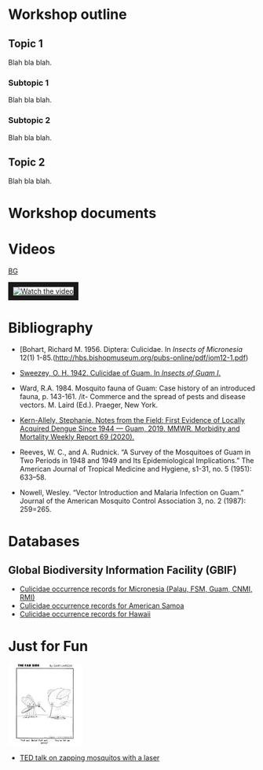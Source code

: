 # Workshop outline

## Topic 1
Blah bla blah.
### Subtopic 1
Blah bla blah.
### Subtopic 2
Blah bla blah.
## Topic 2
Blah bla blah.

# Workshop documents

# Videos

[BG](https://doc-0o-58-docs.googleusercontent.com/docs/securesc/ts07tdafb2jf6a54qt942r0ok74hli7o/ml0ncv4g51isg0mpa6e5doggkkjft4lm/1602881700000/03564399220259220877/12730183259971206712/1AZ7X2JUNNDS5xxBYGOFqO4_zTOwTqjiX?e=download&authuser=0)

<a href="https://www.youtube.com/embed/mkEmcjaFiko" target="_blank">
 <img src="https://img.youtube.com/vi/mkEmcjaFiko/0.jpg" alt="Watch the video" width="30%" height="auto" border="10" />
</a>

# Bibliography

* [Bohart, Richard M. 1956. Diptera: Culicidae. In *Insects of Micronesia* 12(1) 1-85.(http://hbs.bishopmuseum.org/pubs-online/pdf/iom12-1.pdf)

* [Sweezey, O. H. 1942. Culicidae of Guam. In *Insects of Guam I*.](http://hbs.bishopmuseum.org/pubs-online/pdf/bull172.pdf)

* Ward, R.A. 1984. Mosquito fauna of Guam: Case history of an introduced fauna, p. 143-161. /it-
Commerce and the spread of pests and disease vectors. M. Laird (Ed.). Praeger, New York.

* [Kern-Allely, Stephanie. Notes from the Field</Em>: First Evidence of Locally Acquired Dengue Since 1944 — Guam, 2019. MMWR. Morbidity and Mortality Weekly Report 69 (2020).](https://doi.org/10.15585/mmwr.mm6913a4)

* Reeves, W. C., and A. Rudnick. “A Survey of the Mosquitoes of Guam in Two Periods in 1948 and 1949 and Its Epidemiological Implications.” The American Journal of Tropical Medicine and Hygiene, s1-31, no. 5 (1951): 633–58.

* Nowell, Wesley. “Vector Introduction and Malaria Infection on Guam.” Journal of the American Mosquito Control Association 3, no. 2 (1987): 259=265.

# Databases

## Global Biodiversity Information Facility (GBIF)

* [Culicidae occurrence records for Micronesia (Palau, FSM, Guam, CNMI, RMI)](https://www.gbif.org/occurrence/taxonomy?taxon_key=3346&gadm_gid=GUM&gadm_gid=PLW&gadm_gid=FSM&gadm_gid=MNP&gadm_gid=MHL)
* [Culicidae occurrence records for American Samoa](https://www.gbif.org/occurrence/taxonomy?taxon_key=3346&gadm_gid=ASM)
* [Culicidae occurrence records for Hawaii](https://www.gbif.org/occurrence/taxonomy?taxon_key=3346&gadm_gid=USA.12_1) 

# Just for Fun

<img src="mosquito.jpg" width="30%" height="auto"  />

* [TED talk on zapping mosquitos with a laser](https://www.ted.com/talks/nathan_myhrvold_could_this_laser_zap_malaria?language=en)


